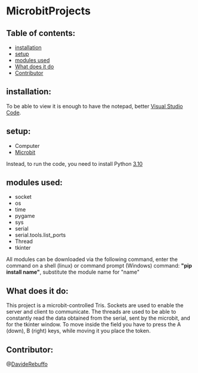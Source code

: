 # MicrobitProjects
## Table of contents:
* [installation](#installation)
* [setup](#setup)
* [modules used](#modules-used)
* [What does it do](#What-does-it-do)
* [Contributor](#Contributor)

## installation:
To be able to view it is enough to have the notepad, better [Visual Studio Code](https://code.visualstudio.com/Download).

## setup:
- Computer
- [Microbit](https://www.microbit.org/) 

Instead, to run the code, you need to install Python [3.10](https://www.python.org/downloads/)
## modules used:
* socket
* os
* time
* pygame
* sys
* serial
* serial.tools.list_ports
* Thread
* tkinter

All modules can be downloaded via the following command, enter the command on a shell (linux) or command prompt (Windows)
command: **"pip install name"**, substitute the module name for "name"

## What does it do:
This project is a microbit-controlled Tris.
Sockets are used to enable the server and client to communicate.
The threads are used to be able to constantly read the data obtained from the serial, sent by the microbit, and for the tkinter window.
To move inside the field you have to press the A (down), B (right) keys, while moving it you place the token.

## Contributor:
@[DavideRebuffo](https://github.com/DavideRebuffo)
